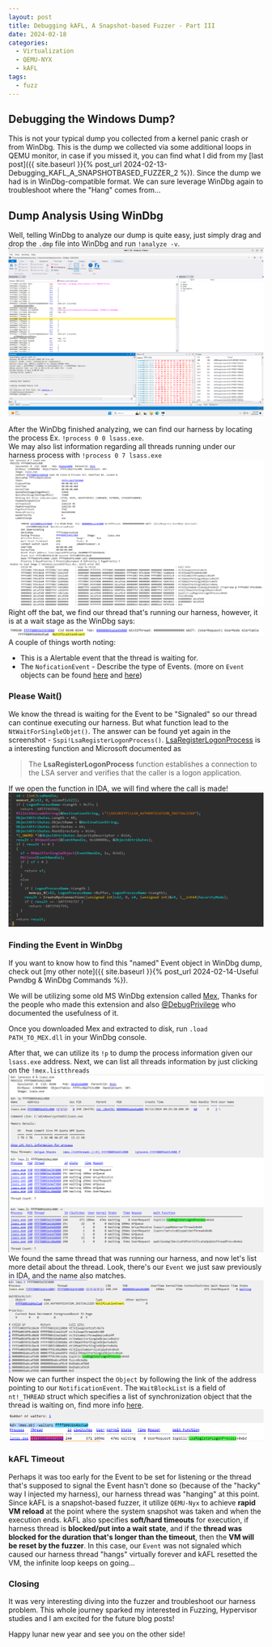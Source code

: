```yaml
---
layout: post
title: Debugging kAFL, A Snapshot-based Fuzzer - Part III
date: 2024-02-18
categories:
  - Virtualization
  - QEMU-NYX
  - kAFL
tags:
  - fuzz
---
```


## Debugging the Windows Dump?

This is not your typical dump you collected from a kernel panic crash or from WinDbg. This is the dump we collected via some additional loops in QEMU monitor, in case if you missed it, you can find what I did from my [last post]({{ site.baseurl }}{% post_url 2024-02-13-Debugging_KAFL_A_SNAPSHOTBASED_FUZZER_2 %}). Since the dump we had is in WinDbg-compatible format. We can sure leverage WinDbg again to troubleshoot where the "Hang" comes from...

## Dump Analysis Using WinDbg

Well, telling WinDbg to analyze our dump is quite easy, just simply drag and drop the `.dmp` file into WinDbg and run `!analyze -v`.
![](/assets/images/02-18-20242024-02-18-Debugging_KAFL_A_SNAPSHOTBASED_FUZZER_3.png)

After the WinDbg finished analyzing, we can find our harness by locating the process Ex.
`!process 0 0 lsass.exe`.  
We may also list information regarding all threads running under our harness process with `!process 0 7 lsass.exe` 
![](/assets/images/02-18-20242024-02-18-Debugging_KAFL_A_SNAPSHOTBASED_FUZZER_3-1.png)
Right off the bat, we find our thread that's running our harness, however, it is at a wait stage as the WinDbg says:
![](/assets/images/02-18-20242024-02-18-Debugging_KAFL_A_SNAPSHOTBASED_FUZZER_3-3.png)
A couple of things worth noting: 
- This is a Alertable event that the thread is waiting for. 
- The `NoficationEvent`  - Describe the type of Events. (more on `Event` objects can be found [here](https://learn.microsoft.com/en-us/windows/win32/sync/event-objects) and [here](https://learn.microsoft.com/en-us/windows-hardware/drivers/ddi/wdm/nf-wdm-keinitializeevent))

### Please Wait()

We know the thread is waiting for the Event to be  "Signaled" so our thread can continue executing our harness. But what function lead to the `NtWaitForSingleObjet()`. The answer can be found yet again in the screenshot - `Sspi!LsaRegisterLogonProcess()`. [LsaRegisterLogonProcess](https://learn.microsoft.com/en-us/windows/win32/api/ntsecapi/nf-ntsecapi-lsaregisterlogonprocess) is a interesting function and Microsoft documented as
> The **LsaRegisterLogonProcess** function establishes a connection to the LSA server and verifies that the caller is a logon application.

If we open the function in IDA, we will find where the call is made! 
![](/assets/images/02-18-20242024-02-18-Debugging_KAFL_A_SNAPSHOTBASED_FUZZER_3-4.png)

### Finding the Event in WinDbg

If you want to know how to find this "named" Event object in WinDbg dump, check out [my other note]({{ site.baseurl }}{% post_url 2024-02-14-Useful Pwndbg & WinDbg Commands %}).

We will be utilizing some old MS WinDbg extension called [Mex](https://github.com/DebugPrivilege/InsightEngineering/tree/main/Debugging%20101/Section%201%3A%20Introduction%20to%20MEX), Thanks for the people who made this extension and also  [@DebugPrivilege](https://twitter.com/DebugPrivilege) who documented the usefulness of it.

Once you downloaded Mex and extracted to disk, run `.load PATH_TO_MEX.dll` in your WinDbg console.

After that, we can utilize its `!p` to dump the process information given our `lsass.exe` address. Next, we can list all threads information by just clicking on the `!mex.listthreads`
![](/assets/images/02-18-20242024-02-18-Debugging_KAFL_A_SNAPSHOTBASED_FUZZER_3-5.png)
We found the same thread that was running our harness, and now let's list more detail about the thread. Look, there's our `Event` we just saw previously in IDA, and the name also matches.
![](/assets/images/02-18-20242024-02-18-Debugging_KAFL_A_SNAPSHOTBASED_FUZZER_3-6.png)
Now we can further inspect the `Object` by following the link of the address pointing to our `NotificationEvent`. The `WaitBlockList` is a field of `nt!_THREAD` struct which specifies a list of synchronization object that the thread is waiting on, find more info [here](https://codemachine.com/articles/kernel_structures.html).
![](/assets/images/02-18-20242024-02-18-Debugging_KAFL_A_SNAPSHOTBASED_FUZZER_3-7.png)

### kAFL Timeout
Perhaps it was too early for the Event to be set for listening or the thread that's supposed to signal the Event hasn't done so (because of the "hacky" way I injected my harness), our harness thread was "hanging" at this point. Since kAFL is a snapshot-based fuzzer, it utilize `QEMU-Nyx` to achieve **rapid VM reload** at the point where the system snapshot was taken and when the execution ends. kAFL also specifies **soft/hard timeouts** for execution, if harness thread is **blocked/put into a wait state**, and if the **thread was blocked for the duration that's longer than the timeout**, then the **VM will be reset by the fuzzer**. In this case, our `Event` was not signaled which caused our harness thread "hangs" virtually forever and  kAFL resetted the VM, the infinite loop keeps on going...


### Closing 

It was very interesting diving into the fuzzer and troubleshoot our harness problem. This whole journey sparked my interested in Fuzzing, Hypervisor studies and I am excited for the future blog posts! 

Happy lunar new year and see you on the other side!

